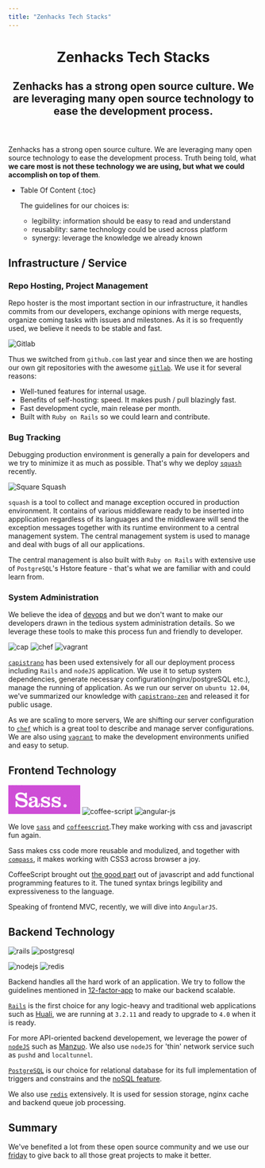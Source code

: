 ```yaml
---
title: "Zenhacks Tech Stacks"
---
```


<header class="page-header">
  <h1 class="page-title">Zenhacks Tech Stacks</h1>
  <h2 class="page-description">
    Zenhacks has a strong open source culture. We are leveraging many open source technology to ease the development process.
  </h2>
</header><!-- end .page-header -->
  
  Zenhacks has a strong open source culture. We are leveraging many open source technology to ease the development process. Truth being told, what **we care most is not these technology we are using, but what we could accomplish on top of them**.

* Table Of Content
{:toc}

  The guidelines for our choices is:

  - legibility: information should be easy to read and understand
  - reusability: same technology could be used across platform
  - synergy: leverage the knowledge we already known

## Infrastructure / Service

### Repo Hosting, Project Management

Repo hoster is the most important section in our infrastructure, it handles commits from our developers, exchange opinions with merge requests, organize coming tasks with issues and milestones. As it is so frequently used, we believe it needs to be stable and fast.

![Gitlab](/img/logo-gitlab.png)

Thus we switched from `github.com` last year and since then we are hosting our own git repositories with the awesome [`gitlab`](http://gitlabhq.com). We use it for several reasons:

  - Well-tuned features for internal usage.
  - Benefits of self-hosting: speed. It makes push / pull blazingly fast.
  - Fast development cycle, main release per month.
  - Built with `Ruby on Rails` so we could learn and contribute.

### Bug Tracking
Debugging production environment is generally a pain for developers and we try to minimize it as much as possible. That's why we deploy [`squash`](http://squash.io) recently.

![Square Squash](/img/logo-square.png)

`squash` is a tool to collect and manage exception occured in production environment. It contains of various middleware ready to be inserted into appplication regardless of its languages and the middleware will send the exception messages together with its runtime environment to a central management system. The central management system is used to manage and deal with bugs of all our applications. 

The central management is also built with `Ruby on Rails` with extensive use of `PostgreSQL`'s Hstore feature - that's what we are familiar with and could learn from.

### System Administration
We believe the idea of [devops](http://en.wikipedia.org/wiki/Devops) and but we don't want to make our developers drawn in the tedious system administration details. So we leverage these tools to make this process fun and friendly to developer.

![cap](/img/logo-cap.jpg) ![chef](/img/logo-chef.png) ![vagrant](/img/logo-vagrant.png)

[`capistrano`](http://capistranorb.com) has been used extensively for all our deployment process including `Rails` and `nodeJS` application. We use it to setup system dependencies, generate necessary configuration(nginx/postgreSQL etc.), manage the running of application. As we run our server on `ubuntu 12.04`, we've summarized our knowledge with [`capistrano-zen`](https://github.com/zenhacks/capistrano-zen) and released it for public usage.

As we are scaling to more servers, We are shifting our server configuration to [`chef`](www.opscode.com/chef/) which is a great tool to describe and manage server configurations. We are also using [`vagrant`](http://www.vagrantup.com/) to make the development environments unified and easy to setup.

## Frontend Technology
![sass](img/logo-sass.png) 
![coffee-script](/img/logo-coffee.png)
![angular-js](/img/logo-an.png)

We love [`sass`](http://sass-lang.com/) and [`coffeescript`](http://coffeescript.com/).They make working with css and javascript fun again. 

Sass makes css code more reusable and modulized, and together with [`compass`](http://compass-style.org/), it makes working with CSS3 across browser a joy.

CoffeeScript brought out [the good part](http://www.amazon.com/JavaScript-Good-Parts-Douglas-Crockford/dp/0596517742) out of javascript and add functional programming features to it. The tuned syntax brings legibility and expressiveness to the language.

Speaking of frontend MVC, recently, we will dive into `AngularJS`.

## Backend Technology
![rails](/img/logo-rails.png) 
![postgresql](/img/logo-pg.png) 

![nodejs](/img/logo-node.png) 
![redis](/img/logo-redis.png) 

Backend handles all the hard work of an application. We try to follow the guidelines mentioned in [12-factor-app](http://12factor.net/) to make our backend scalable.

[`Rails`](http://rubyonrails.org/) is the first choice for any logic-heavy and traditional web applications such as [Huali](http://hua.li), we are running at `3.2.11` and ready to upgrade to `4.0` when it is ready. 

For more API-oriented backend developement, we leverage the power of [`nodeJS`](http://nodejs.org/) such as [Manzuo](http://manzuoapp.com). We also use `nodeJS` for 'thin' network service such as `pushd` and `localtunnel`. 
  
[`PostgreSQL`](http://postgresql.org/) is our choice for relational database for its full implementation of triggers and constrains and the [noSQL feature](http://www.postgresql.org/docs/current/static/hstore.html).

We also use [`redis`](http://redis.io/) extensively. It is used for session storage, nginx cache and backend queue job processing.

## Summary
We've benefited a lot from these open source community and we use our [friday][about-article] to give back to all those great projects to make it better.

[about-article]: /intro.html#zenjobs
